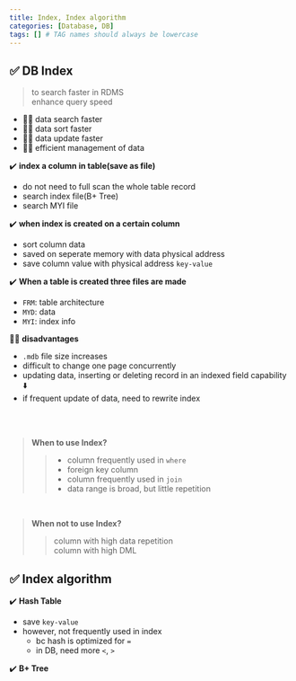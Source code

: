 ```yaml
---
title: Index, Index algorithm
categories: [Database, DB]
tags: [] # TAG names should always be lowercase
---
```


## ✅ DB Index

> to search faster in RDMS <br>
> enhance query speed <br>

- 👍🏻 data search faster
- 👍🏻 data sort faster
- 👍🏻 data update faster
- 👍🏻 efficient management of data

✔️ **index a column in table(save as file)**

- do not need to full scan the whole table record
- search index file(B+ Tree)
- search MYI file

✔️ **when index is created on a certain column**

- sort column data
- saved on seperate memory with data physical address
- save column value with physical address `key-value`

✔️ **When a table is created three files are made**

- `FRM`: table architecture
- `MYD`: data
- `MYI`: index info

👎🏻 **disadvantages**

- `.mdb` file size increases
- difficult to change one page concurrently
- updating data, inserting or deleting record in an indexed field capability ⬇️
- if frequent update of data, need to rewrite index

<br>
<br>

> **When to use Index?**
>
> > - column frequently used in `where` <br>
> > - foreign key column <br>
> > - column frequently used in `join` <br>
> > - data range is broad, but little repetition <br>

 <br>

> **When not to use Index?** <br>
>
> > column with high data repetition <br>
> > column with high DML <br>

## ✅ Index algorithm

✔️ **Hash Table**

- save `key-value`
- however, not frequently used in index
  - bc hash is optimized for `=`
  - in DB, need more `<`, `>`

✔️ **B+ Tree**

